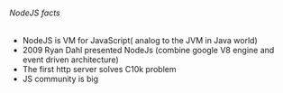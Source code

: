 ###### NodeJS facts

* NodeJS is VM for JavaScript( analog to the JVM in Java world)
* 2009 Ryan Dahl presented NodeJs (combine google V8 engine and event driven architecture) 
* The first http server solves C10k problem
* JS community is big  

